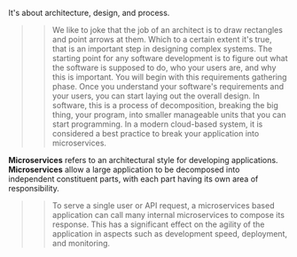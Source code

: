 It's about architecture, design, and process.
>> We like to joke that the job of an architect is to draw rectangles and point arrows at them.
>> Which to a certain extent it's true, that is an important step in designing complex systems.
>> The starting point for any software development is to figure out what the software is supposed to do, who your users are, and why this is important.
>> You will begin with this requirements gathering phase.
>> Once you understand your software's requirements and your users, you can start laying out the overall design.
>> In software, this is a process of decomposition, breaking the big thing, your program, into smaller manageable units that you can start programming.
>> In a modern cloud-based system, it is considered a best practice to break your application into microservices.

__Microservices__ refers to an architectural style for developing applications.
__Microservices__ allow a large application to be decomposed into independent constituent parts, with each part having its own area of responsibility.

>> To serve a single user or API request, a microservices based application can call many internal microservices to compose its response.
>> This has a significant effect on the agility of the application in aspects such as development speed, deployment, and monitoring.
